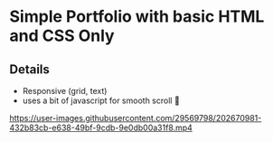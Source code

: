 # Simple Portfolio with basic HTML and CSS Only

## Details

- Responsive (grid, text)
- uses a bit of javascript for smooth scroll 🤫️

https://user-images.githubusercontent.com/29569798/202670981-432b83cb-e638-49bf-9cdb-9e0db00a31f8.mp4

